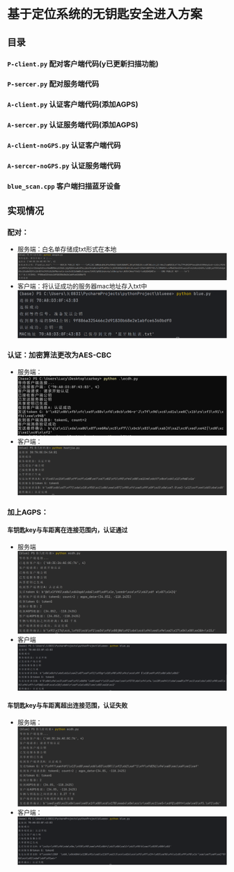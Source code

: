# 基于定位系统的无钥匙安全进入方案
## 目录
### `P-client.py` 配对客户端代码(y已更新扫描功能)
### `P-sercer.py` 配对服务端代码
### `A-client.py` 认证客户端代码(添加AGPS)
### `A-sercer.py` 认证服务端代码(添加AGPS)
### `A-client-noGPS.py` 认证客户端代码
### `A-sercer-noGPS.py` 认证服务端代码
### `blue_scan.cpp` 客户端扫描蓝牙设备

## 实现情况

### 配对：
* 服务端：白名单存储成txt形式在本地
![服务端](img/f96a513616ad42ea6838814569893ea.png)
* 客户端：将认证成功的服务器mac地址存入txt中
![客户端](img/07a6d6ac27527a8058392bbdbf9dd85.png)

### 认证：加密算法更改为AES-CBC
* 服务端：
![服务端](img/image.png)
* 客户端：
![客户端](img/26ed2c20fb6e3e5e5188d765fb03487.png)

### 加上AGPS：
#### 车钥匙key与车距离在连接范围内，认证通过
* 服务端
  ![alt text](img/8228b88137f077f2ba95b5fd47153edf_.png)
* 客户端
  ![alt text](img/bdf779273582795b86b6db64484aeed7_.png)

#### 车钥匙key与车距离超出连接范围，认证失败
* 服务端：
  ![alt text](img/96273c694c4656ce7252fb78b184c983_.png)
* 客户端：
![alt text](img/7f5cb0f1b66824ef79993f0aacd89652_.png)